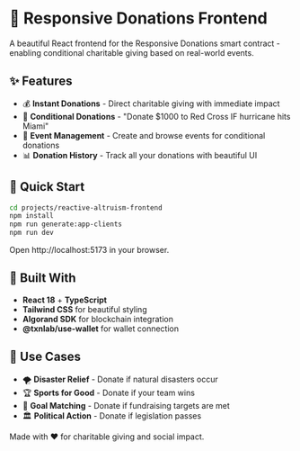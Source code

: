 # 🎯 Responsive Donations Frontend

A beautiful React frontend for the Responsive Donations smart contract - enabling conditional charitable giving based on real-world events.

## ✨ Features

- 💰 **Instant Donations** - Direct charitable giving with immediate impact
- 🎯 **Conditional Donations** - "Donate $1000 to Red Cross IF hurricane hits Miami"
- 🔮 **Event Management** - Create and browse events for conditional donations
- 📊 **Donation History** - Track all your donations with beautiful UI

## 🚀 Quick Start

```bash
cd projects/reactive-altruism-frontend
npm install
npm run generate:app-clients
npm run dev
```

Open http://localhost:5173 in your browser.

## 🎨 Built With

- **React 18** + **TypeScript**
- **Tailwind CSS** for beautiful styling
- **Algorand SDK** for blockchain integration
- **@txnlab/use-wallet** for wallet connection

## 🎯 Use Cases

- 🌪️ **Disaster Relief** - Donate if natural disasters occur
- 🏆 **Sports for Good** - Donate if your team wins
- 🎯 **Goal Matching** - Donate if fundraising targets are met
- 🏛️ **Political Action** - Donate if legislation passes

Made with ❤️ for charitable giving and social impact.